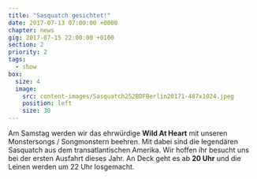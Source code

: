 ```yaml
---
title: "Sasquatch gesichtet!"
date: 2017-07-13 07:00:00 +0000
chapter: news
gig: 2017-07-15 22:00:00 +0100
section: 2
priority: 2
tags:
  - show
box:
  size: 4
  image:
    src: content-images/Sasquatch252BDFBerlin20171-487x1024.jpeg
    position: left
    size: 30
---
```


Am Samstag werden wir das ehrwürdige **Wild At Heart** mit unseren Monstersongs / Songmonstern beehren. Mit dabei sind die legendären Sasquatch aus dem transatlantischen Amerika. Wir hoffen ihr besucht uns bei der ersten Ausfahrt dieses Jahr. An Deck geht es ab **20 Uhr** und die Leinen werden um 22 Uhr losgemacht.
